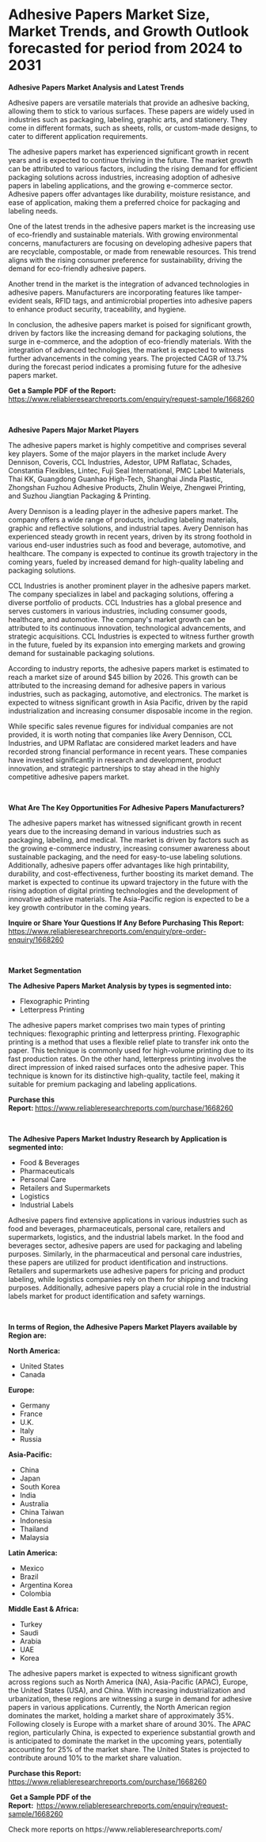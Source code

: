 <p><h1>Adhesive Papers Market Size, Market Trends, and Growth Outlook forecasted for period from 2024 to 2031</h1></p><p><strong>Adhesive Papers Market Analysis and Latest Trends</strong></p>
<p><p>Adhesive papers are versatile materials that provide an adhesive backing, allowing them to stick to various surfaces. These papers are widely used in industries such as packaging, labeling, graphic arts, and stationery. They come in different formats, such as sheets, rolls, or custom-made designs, to cater to different application requirements.</p><p>The adhesive papers market has experienced significant growth in recent years and is expected to continue thriving in the future. The market growth can be attributed to various factors, including the rising demand for efficient packaging solutions across industries, increasing adoption of adhesive papers in labeling applications, and the growing e-commerce sector. Adhesive papers offer advantages like durability, moisture resistance, and ease of application, making them a preferred choice for packaging and labeling needs.</p><p>One of the latest trends in the adhesive papers market is the increasing use of eco-friendly and sustainable materials. With growing environmental concerns, manufacturers are focusing on developing adhesive papers that are recyclable, compostable, or made from renewable resources. This trend aligns with the rising consumer preference for sustainability, driving the demand for eco-friendly adhesive papers.</p><p>Another trend in the market is the integration of advanced technologies in adhesive papers. Manufacturers are incorporating features like tamper-evident seals, RFID tags, and antimicrobial properties into adhesive papers to enhance product security, traceability, and hygiene.</p><p>In conclusion, the adhesive papers market is poised for significant growth, driven by factors like the increasing demand for packaging solutions, the surge in e-commerce, and the adoption of eco-friendly materials. With the integration of advanced technologies, the market is expected to witness further advancements in the coming years. The projected CAGR of 13.7% during the forecast period indicates a promising future for the adhesive papers market.</p></p>
<p><strong>Get a Sample PDF of the Report:&nbsp;</strong> <a href="https://www.reliableresearchreports.com/enquiry/request-sample/1668260">https://www.reliableresearchreports.com/enquiry/request-sample/1668260</a></p>
<p>&nbsp;</p>
<p><strong>Adhesive Papers Major Market Players</strong></p>
<p><p>The adhesive papers market is highly competitive and comprises several key players. Some of the major players in the market include Avery Dennison, Coveris, CCL Industries, Adestor, UPM Raflatac, Schades, Constantia Flexibles, Lintec, Fuji Seal International, PMC Label Materials, Thai KK, Guangdong Guanhao High-Tech, Shanghai Jinda Plastic, Zhongshan Fuzhou Adhesive Products, Zhulin Weiye, Zhengwei Printing, and Suzhou Jiangtian Packaging & Printing.</p><p>Avery Dennison is a leading player in the adhesive papers market. The company offers a wide range of products, including labeling materials, graphic and reflective solutions, and industrial tapes. Avery Dennison has experienced steady growth in recent years, driven by its strong foothold in various end-user industries such as food and beverage, automotive, and healthcare. The company is expected to continue its growth trajectory in the coming years, fueled by increased demand for high-quality labeling and packaging solutions.</p><p>CCL Industries is another prominent player in the adhesive papers market. The company specializes in label and packaging solutions, offering a diverse portfolio of products. CCL Industries has a global presence and serves customers in various industries, including consumer goods, healthcare, and automotive. The company's market growth can be attributed to its continuous innovation, technological advancements, and strategic acquisitions. CCL Industries is expected to witness further growth in the future, fueled by its expansion into emerging markets and growing demand for sustainable packaging solutions.</p><p>According to industry reports, the adhesive papers market is estimated to reach a market size of around $45 billion by 2026. This growth can be attributed to the increasing demand for adhesive papers in various industries, such as packaging, automotive, and electronics. The market is expected to witness significant growth in Asia Pacific, driven by the rapid industrialization and increasing consumer disposable income in the region.</p><p>While specific sales revenue figures for individual companies are not provided, it is worth noting that companies like Avery Dennison, CCL Industries, and UPM Raflatac are considered market leaders and have recorded strong financial performance in recent years. These companies have invested significantly in research and development, product innovation, and strategic partnerships to stay ahead in the highly competitive adhesive papers market.</p></p>
<p>&nbsp;</p>
<p><strong>What Are The Key Opportunities For Adhesive Papers Manufacturers?</strong></p>
<p><p>The adhesive papers market has witnessed significant growth in recent years due to the increasing demand in various industries such as packaging, labeling, and medical. The market is driven by factors such as the growing e-commerce industry, increasing consumer awareness about sustainable packaging, and the need for easy-to-use labeling solutions. Additionally, adhesive papers offer advantages like high printability, durability, and cost-effectiveness, further boosting its market demand. The market is expected to continue its upward trajectory in the future with the rising adoption of digital printing technologies and the development of innovative adhesive materials. The Asia-Pacific region is expected to be a key growth contributor in the coming years.</p></p>
<p><strong>Inquire or Share Your Questions If Any Before Purchasing This Report:</strong> <a href="https://www.reliableresearchreports.com/enquiry/pre-order-enquiry/1668260">https://www.reliableresearchreports.com/enquiry/pre-order-enquiry/1668260</a></p>
<p>&nbsp;</p>
<p><strong>Market Segmentation</strong></p>
<p><strong>The Adhesive Papers Market Analysis by types is segmented into:</strong></p>
<p><ul><li>Flexographic Printing</li><li>Letterpress Printing</li></ul></p>
<p><p>The adhesive papers market comprises two main types of printing techniques: flexographic printing and letterpress printing. Flexographic printing is a method that uses a flexible relief plate to transfer ink onto the paper. This technique is commonly used for high-volume printing due to its fast production rates. On the other hand, letterpress printing involves the direct impression of inked raised surfaces onto the adhesive paper. This technique is known for its distinctive high-quality, tactile feel, making it suitable for premium packaging and labeling applications.</p></p>
<p><strong>Purchase this Report:&nbsp;</strong><a href="https://www.reliableresearchreports.com/purchase/1668260">https://www.reliableresearchreports.com/purchase/1668260</a></p>
<p>&nbsp;</p>
<p><strong>The Adhesive Papers Market Industry Research by Application is segmented into:</strong></p>
<p><ul><li>Food & Beverages</li><li>Pharmaceuticals</li><li>Personal Care</li><li>Retailers and Supermarkets</li><li>Logistics</li><li>Industrial Labels</li></ul></p>
<p><p>Adhesive papers find extensive applications in various industries such as food and beverages, pharmaceuticals, personal care, retailers and supermarkets, logistics, and the industrial labels market. In the food and beverages sector, adhesive papers are used for packaging and labeling purposes. Similarly, in the pharmaceutical and personal care industries, these papers are utilized for product identification and instructions. Retailers and supermarkets use adhesive papers for pricing and product labeling, while logistics companies rely on them for shipping and tracking purposes. Additionally, adhesive papers play a crucial role in the industrial labels market for product identification and safety warnings.</p></p>
<p>&nbsp;</p>
<p><strong>In terms of Region, the Adhesive Papers Market Players available by Region are:</strong></p>
<p>
    <p> <strong> North America: </strong>
        <ul>
            <li>United States</li>
            <li>Canada</li>
        </ul>
        </p> 
    <p> <strong> Europe: </strong>
        <ul>
            <li>Germany</li>
            <li>France</li>
            <li>U.K.</li>
            <li>Italy</li>
            <li>Russia</li>
        </ul>
        </p> 
    <p> <strong> Asia-Pacific: </strong>
        <ul>
            <li>China</li>
            <li>Japan</li>
            <li>South Korea</li>
            <li>India</li>
            <li>Australia</li>
            <li>China Taiwan</li>
            <li>Indonesia</li>
            <li>Thailand</li>
            <li>Malaysia</li>
        </ul>
        </p> 
    <p> <strong> Latin America: </strong>
        <ul>
            <li>Mexico</li>
            <li>Brazil</li>
            <li>Argentina Korea</li>
            <li>Colombia</li>
        </ul>
        </p> 
    <p> <strong> Middle East & Africa: </strong>
        <ul>
            <li>Turkey</li>
            <li>Saudi</li>
            <li>Arabia</li>
            <li>UAE</li>
            <li>Korea</li>
        </ul>
    </p>
    </p>
<p><p>The adhesive papers market is expected to witness significant growth across regions such as North America (NA), Asia-Pacific (APAC), Europe, the United States (USA), and China. With increasing industrialization and urbanization, these regions are witnessing a surge in demand for adhesive papers in various applications. Currently, the North American region dominates the market, holding a market share of approximately 35%. Following closely is Europe with a market share of around 30%. The APAC region, particularly China, is expected to experience substantial growth and is anticipated to dominate the market in the upcoming years, potentially accounting for 25% of the market share. The United States is projected to contribute around 10% to the market share valuation.</p></p>
<p><strong>Purchase this Report: </strong><a href="https://www.reliableresearchreports.com/purchase/1668260">https://www.reliableresearchreports.com/purchase/1668260</a></p>
<p>&nbsp;<strong>Get a Sample PDF of the Report:&nbsp;&nbsp;</strong><a href="https://www.reliableresearchreports.com/enquiry/request-sample/1668260">https://www.reliableresearchreports.com/enquiry/request-sample/1668260</a></p>
<p><strong></strong></p>
<p>Check more reports on https://www.reliableresearchreports.com/</p>